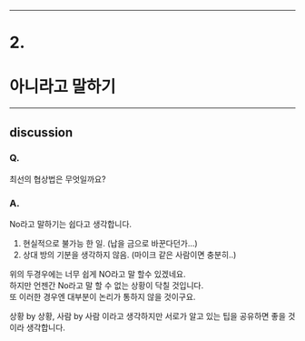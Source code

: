 <hr>

# 2.
# 아니라고 말하기
<hr>

## discussion

### Q. 
최선의 협상법은 무엇일까요?

### A.   
No라고 말하기는 쉽다고 생각합니다.   
1. 현실적으로 불가능 한 일. (납을 금으로 바꾼다던가...)
2. 상대 방의 기분을 생각하지 않음.  (마이크 같은 사람이면 충분히..)

위의 두경우에는 너무 쉽게 NO라고 말 할수 있겠네요.  
하지만 언젠간 No라고 말 할 수 없는 상황이 닥칠 것입니다.  
또 이러한 경우엔 대부분이 논리가 통하지 않을 것이구요.

상황 by 상황, 사람 by 사람 이라고 생각하지만 서로가 알고 있는 팁을 공유하면 좋을 것이라 생각합니다.